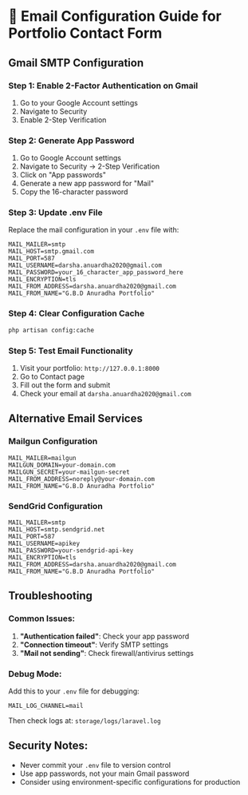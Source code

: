 # 📧 Email Configuration Guide for Portfolio Contact Form

## Gmail SMTP Configuration

### Step 1: Enable 2-Factor Authentication on Gmail
1. Go to your Google Account settings
2. Navigate to Security
3. Enable 2-Step Verification

### Step 2: Generate App Password
1. Go to Google Account settings
2. Navigate to Security → 2-Step Verification
3. Click on "App passwords"
4. Generate a new app password for "Mail"
5. Copy the 16-character password

### Step 3: Update .env File
Replace the mail configuration in your `.env` file with:

```env
MAIL_MAILER=smtp
MAIL_HOST=smtp.gmail.com
MAIL_PORT=587
MAIL_USERNAME=darsha.anuardha2020@gmail.com
MAIL_PASSWORD=your_16_character_app_password_here
MAIL_ENCRYPTION=tls
MAIL_FROM_ADDRESS=darsha.anuardha2020@gmail.com
MAIL_FROM_NAME="G.B.D Anuradha Portfolio"
```

### Step 4: Clear Configuration Cache
```bash
php artisan config:cache
```

### Step 5: Test Email Functionality
1. Visit your portfolio: `http://127.0.0.1:8000`
2. Go to Contact page
3. Fill out the form and submit
4. Check your email at `darsha.anuardha2020@gmail.com`

## Alternative Email Services

### Mailgun Configuration
```env
MAIL_MAILER=mailgun
MAILGUN_DOMAIN=your-domain.com
MAILGUN_SECRET=your-mailgun-secret
MAIL_FROM_ADDRESS=noreply@your-domain.com
MAIL_FROM_NAME="G.B.D Anuradha Portfolio"
```

### SendGrid Configuration
```env
MAIL_MAILER=smtp
MAIL_HOST=smtp.sendgrid.net
MAIL_PORT=587
MAIL_USERNAME=apikey
MAIL_PASSWORD=your-sendgrid-api-key
MAIL_ENCRYPTION=tls
MAIL_FROM_ADDRESS=darsha.anuardha2020@gmail.com
MAIL_FROM_NAME="G.B.D Anuradha Portfolio"
```

## Troubleshooting

### Common Issues:
1. **"Authentication failed"**: Check your app password
2. **"Connection timeout"**: Verify SMTP settings
3. **"Mail not sending"**: Check firewall/antivirus settings

### Debug Mode:
Add this to your `.env` file for debugging:
```env
MAIL_LOG_CHANNEL=mail
```

Then check logs at: `storage/logs/laravel.log`

## Security Notes:
- Never commit your `.env` file to version control
- Use app passwords, not your main Gmail password
- Consider using environment-specific configurations for production 